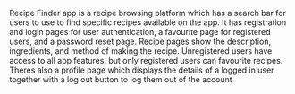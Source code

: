 Recipe Finder app is a recipe browsing platform which has a search bar for users to use to find specific recipes available on the app. It has registration and login pages for user authentication, a favourite page for registered users, and a password reset page. Recipe pages show the description, ingredients, and method of making the recipe. Unregistered users have access to all app features, but only registered users can favourite recipes. Theres also a profile page which displays the details of a logged in user together with a log out button to log them out of the account
